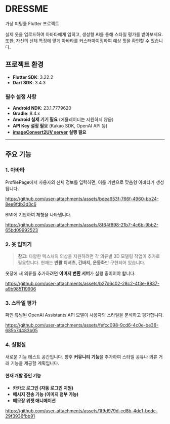 # DRESSME
가상 피팅룸 Flutter 프로젝트

실제 옷을 업로드하여 아바타에게 입히고, 생성형 AI를 통해 스타일 평가를 받아보세요. 또한, 자신의 신체 특징에 맞게 아바타를 커스터마이징하여 예상 핏을 확인할 수 있습니다.

## 프로젝트 환경
- **Flutter SDK**: 3.22.2
- **Dart SDK**: 3.4.3

### 필수 설정 사항
- **Android NDK**: 23.1.7779620
- **Gradle**: 8.4.x
- **Android 실제 기기 필요** (에뮬레이터는 지원하지 않음)
- **API Key 설정 필요** (Kakao SDK, OpenAI API 등)
- **[imageConvert2UV server](https://github.com/mousepotato03/image_conversion_server) 실행 필요**

---
## 주요 기능
### 1. 아바타
ProfilePage에서 사용자의 신체 정보를 입력하면, 이를 기반으로 맞춤형 아바타가 생성됩니다.

https://github.com/user-attachments/assets/bdea653f-766f-4960-bb24-8ee8fdb3d3c6

BMI에 기반하여 체형을 나타냅니다.

https://github.com/user-attachments/assets/8f64f898-21b7-4c6b-9bb2-65bd09992523

### 2. 옷 입히기
> **참고:** 다양한 텍스처의 의상을 지원하려면 각 의류별 3D 모델링 작업이 추가로 필요합니다. 현재는 **반팔 티셔츠, 긴바지, 운동화**만 구현되어 있습니다.

옷장에 새 의류를 추가하려면 **이미지 변환 서버**가 실행 중이어야 합니다.

https://github.com/user-attachments/assets/b27d6c02-28c2-4f3e-8837-a9b985119906

### 3. 스타일 평가
파인 튜닝된 OpenAI Assistants API 모델이 사용자의 스타일을 분석하고 평가합니다.

https://github.com/user-attachments/assets/fefcc098-9cd6-4c0e-be36-685b74483b05

### 4. 실험실
새로운 기능 테스트 공간입니다.
향후 **커뮤니티 기능**을 추가하여 스타일 공유나 의류 거래 기능을 제공할 계획입니다.

#### 현재 개발 중인 기능
- **카카오 로그인 (자동 로그인 지원)**
- **메시지 전송 기능 (이미지 첨부 가능)**
- **메모장 위젯 애니메이션**
  
https://github.com/user-attachments/assets/1f9d979d-cd8b-4de1-bedc-29f3936fbb91
